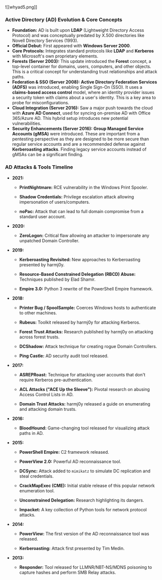 ![[whyad5.png]]

### Active Directory (AD) Evolution & Core Concepts

- **Foundation:** AD is built upon **LDAP** (Lightweight Directory Access Protocol) and was conceptually predated by X.500 directories like Novell Directory Services (1993).
- **Official Debut:** First appeared with **Windows Server 2000**.
- **Core Protocols:** Integrates standard protocols like **LDAP** and **Kerberos** with Microsoft's own proprietary elements.
- **Forests (Server 2003):** This update introduced the **Forest** concept, a top-level container for domains, users, computers, and other objects. This is a critical concept for understanding trust relationships and attack paths.
- **Federation & SSO (Server 2008):** **Active Directory Federation Services (ADFS)** was introduced, enabling Single Sign-On (SSO). It uses a **claims-based access control** model, where an identity provider issues a security token with claims about a user's identity. This is a key area to probe for misconfigurations.
- **Cloud Integration (Server 2016):** Saw a major push towards the cloud with **Azure AD Connect**, used for syncing on-premise AD with Office 365/Azure AD. This hybrid setup introduces new potential vulnerabilities.
- **Security Enhancements (Server 2016):** **Group Managed Service Accounts (gMSA)** were introduced. These are important from a pentesting perspective as they are designed to be more secure than regular service accounts and are a recommended defense against **Kerberoasting attacks**. Finding legacy service accounts instead of gMSAs can be a significant finding.
### AD Attacks & Tools Timeline

- **2021:**
    
    - **PrintNightmare:** RCE vulnerability in the Windows Print Spooler.
        
    - **Shadow Credentials:** Privilege escalation attack allowing impersonation of users/computers.
        
    - **noPac:** Attack that can lead to full domain compromise from a standard user account.
        
- **2020:**
    
    - **ZeroLogon:** Critical flaw allowing an attacker to impersonate any unpatched Domain Controller.
        
- **2019:**
    
    - **Kerberoasting Revisited:** New approaches to Kerberoasting presented by harmj0y.
        
    - **Resource-Based Constrained Delegation (RBCD) Abuse:** Techniques published by Elad Shamir.
        
    - **Empire 3.0:** Python 3 rewrite of the PowerShell Empire framework.
        
- **2018:**
    
    - **Printer Bug / SpoolSample:** Coerces Windows hosts to authenticate to other machines.
        
    - **Rubeus:** Toolkit released by harmj0y for attacking Kerberos.
        
    - **Forest Trust Attacks:** Research published by harmj0y on attacking across forest trusts.
        
    - **DCShadow:** Attack technique for creating rogue Domain Controllers.
        
    - **Ping Castle:** AD security audit tool released.
        
- **2017:**
    
    - **ASREPRoast:** Technique for attacking user accounts that don't require Kerberos pre-authentication.
        
    - **ACL Attacks ("ACE Up the Sleeve"):** Pivotal research on abusing Access Control Lists in AD.
        
    - **Domain Trust Attacks:** harmj0y released a guide on enumerating and attacking domain trusts.
        
- **2016:**
    
    - **BloodHound:** Game-changing tool released for visualizing attack paths in AD.
        
- **2015:**
    
    - **PowerShell Empire:** C2 framework released.
        
    - **PowerView 2.0:** Powerful AD reconnaissance tool.
        
    - **DCSync:** Attack added to `mimikatz` to simulate DC replication and steal credentials.
        
    - **CrackMapExec (CME):** Initial stable release of this popular network enumeration tool.
        
    - **Unconstrained Delegation:** Research highlighting its dangers.
        
    - **Impacket:** A key collection of Python tools for network protocol attacks.
        
- **2014:**
    
    - **PowerView:** The first version of the AD reconnaissance tool was released.
        
    - **Kerberoasting:** Attack first presented by Tim Medin.
        
- **2013:**
    
    - **Responder:** Tool released for LLMNR/NBT-NS/MDNS poisoning to capture hashes and perform SMB Relay attacks.